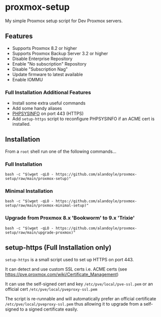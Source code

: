 # proxmox-setup
My simple Proxmox setup script for Dev Proxmox servers.

## Features ##

 - Supports Proxmox 8.2 or higher
 - Supports Proxmox Backup Server 3.2 or higher
 - Disable Enterprise Repository
 - Enable "No subscription" Repository
 - Disable "Subscription Nag"
 - Update firmware to latest available
 - Enable IOMMU

### Full Installation Additional Features

 - Install some extra useful commands
 - Add some handy aliases
 - [PHPSYSINFO](https://phpsysinfo.github.io/phpsysinfo/) on port 443 (HTTPS)
 - Add `setup-https` script to reconfigure PHPSYSINFO if an ACME cert is installed.

## Installation ##

From a `root` shell run one of the following commands...

### Full Installation

```
bash -c "$(wget -qLO - https://github.com/alandoyle/proxmox-setup/raw/main/proxmox-setup)"
```

### Minimal Installation

```
bash -c "$(wget -qLO - https://github.com/alandoyle/proxmox-setup/raw/main/proxmox-minimal-setup)"
```

### Upgrade from Proxmox 8.x 'Bookworm' to 9.x 'Trixie'

```
bash -c "$(wget -qLO - https://github.com/alandoyle/proxmox-setup/raw/main/upgrade-proxmox)"
```


## setup-https (Full Installation only)

`setup-https` is a small script used to set up HTTPS on port 443.

It can detect and use custom SSL certs i.e. ACME certs (see https://pve.proxmox.com/wiki/Certificate_Management)

It can use the self-signed cert and key `/etc/pve/local/pve-ssl.pem` or an official cert `/etc/pve/local/pveproxy-ssl.pem`

The script is re-runnable and will automatically prefer an official certificate `/etc/pve/local/pveproxy-ssl.pem` thus allowing it to upgrade from a self-signed to a signed certificate easily.
